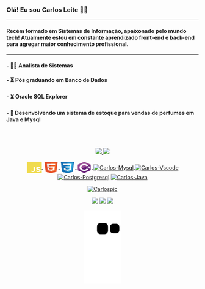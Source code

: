 ### Olá! Eu sou Carlos Leite 👨‍💻

***
        
#### Recém formado em Sistemas de Informação, apaixonado pelo mundo tech! Atualmente estou em constante aprendizado front-end e back-end para agregar maior conhecimento profissional. 

***

#### - 👨‍🎓 Analista de Sistemas
#### - ⏳ Pós graduando em Banco de Dados
#### - ⏳ Oracle SQL Explorer   
#### - 🔨 Desenvolvendo um sistema de estoque para vendas de perfumes em Java e Mysql
<br><br>
<div align="center">
  <a href="https://github.com/carloslei03">
  <img height="180em" src="https://github-readme-stats.vercel.app/api?username=Carlosleite&show_icons=true&theme=ayu-mirage&include_all_commits=true&count_private=true"/>
  <img height="180em" src="https://github-readme-stats.vercel.app/api/top-langs/?username=carlosleite&layout=compact&langs_count=7&theme=ayu-mirage"/>
</div>
  
  <div align="center" style="display: inline_block"><br>
  <img align="center" alt="Carlos-Js" height="30" width="40" src="https://raw.githubusercontent.com/devicons/devicon/master/icons/javascript/javascript-plain.svg">
  <img align="center" alt="Carlos-HTML" height="30" width="40" src="https://raw.githubusercontent.com/devicons/devicon/master/icons/html5/html5-original.svg">
  <img align="center" alt="Carlos-CSS" height="30" width="40" src="https://raw.githubusercontent.com/devicons/devicon/master/icons/css3/css3-original.svg">
  <img align="center" alt="Carlos-Csharp" height="30" width="40" src="https://raw.githubusercontent.com/devicons/devicon/master/icons/csharp/csharp-original.svg">
  <img align="center" alt="Carlos-Mysql" height="30" width="40" src="https://cdn.jsdelivr.net/gh/devicons/devicon/icons/mysql/mysql-original.svg">
  <img align="center" alt="Carlos-Vscode" height="30" width="40" src="https://cdn.jsdelivr.net/gh/devicons/devicon/icons/vscode/vscode-original.svg">
  <img align="center" alt="Carlos-Postgresql" height="30" width="40" src="https://cdn.jsdelivr.net/gh/devicons/devicon/icons/postgresql/postgresql-original.svg">
  <img align="center" alt="Carlos-Java" height="30" width="40" src="https://cdn.jsdelivr.net/gh/devicons/devicon/icons/java/java-original.svg">
  </div>
  
  <p align="center">
    <img alt="Carlospic" height="512" width="512" src="https://monophy.com/media/h1P7D7wU1lD4crNlk7/monophy.gif">
  </p> 
  
  <div align="center">
  <a href="https://www.instagram.com/violao.carlos/" target="_blank"><img src="https://img.shields.io/badge/-Instagram-%23E4405F?style=for-the-badge&logo=instagram&logoColor=white" target="_blank"></a>
  <a href = "mailto:violao.carlos@gmail.com"><img src="https://img.shields.io/badge/-Gmail-%23333?style=for-the-badge&logo=gmail&logoColor=white" target="_blank"></a>
  <a href="https://www.linkedin.com/in/carlos-eduardo-bonfim-leite-3b4905174/" target="_blank"><img src="https://img.shields.io/badge/-LinkedIn-%230077B5?style=for-the-badge&logo=linkedin&logoColor=white" target="_blank"></a> 
 
  ![Snake animation](https://github.com/rafaballerini/rafaballerini/blob/output/github-contribution-grid-snake.svg)
 
</div>

